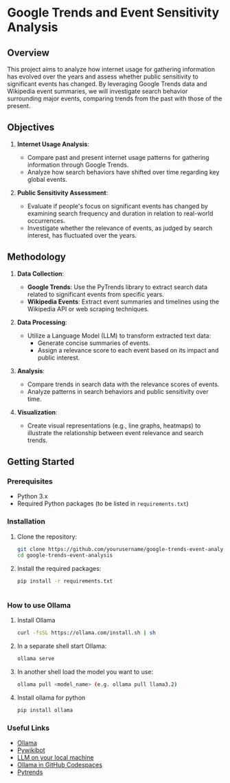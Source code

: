 # Google Trends and Event Sensitivity Analysis

## Overview

This project aims to analyze how internet usage for gathering information has evolved over the years and assess whether public sensitivity to significant events has changed. By leveraging Google Trends data and Wikipedia event summaries, we will investigate search behavior surrounding major events, comparing trends from the past with those of the present.

## Objectives

1. **Internet Usage Analysis**: 
   - Compare past and present internet usage patterns for gathering information through Google Trends.
   - Analyze how search behaviors have shifted over time regarding key global events.

2. **Public Sensitivity Assessment**:
   - Evaluate if people's focus on significant events has changed by examining search frequency and duration in relation to real-world occurrences.
   - Investigate whether the relevance of events, as judged by search interest, has fluctuated over the years.

## Methodology

1. **Data Collection**:
   - **Google Trends**: Use the PyTrends library to extract search data related to significant events from specific years.
   - **Wikipedia Events**: Extract event summaries and timelines using the Wikipedia API or web scraping techniques.

2. **Data Processing**:
   - Utilize a Language Model (LLM) to transform extracted text data:
     - Generate concise summaries of events.
     - Assign a relevance score to each event based on its impact and public interest.

3. **Analysis**:
   - Compare trends in search data with the relevance scores of events.
   - Analyze patterns in search behaviors and public sensitivity over time.

4. **Visualization**:
   - Create visual representations (e.g., line graphs, heatmaps) to illustrate the relationship between event relevance and search trends.

## Getting Started

### Prerequisites

- Python 3.x
- Required Python packages (to be listed in `requirements.txt`)

### Installation

1. Clone the repository:
   ```bash
   git clone https://github.com/yourusername/google-trends-event-analysis.git
   cd google-trends-event-analysis

2. Install the required packages:
   ```bash
   pip install -r requirements.txt
 
### How to use Ollama

1. Install Ollama
   ```bash
   curl -fsSL https://ollama.com/install.sh | sh

2. In a separate shell start Ollama:
   ```bash
   ollama serve

3. In another shell load the model you want to use:
   ```bash   
   ollama pull <model_name> (e.g. ollama pull llama3.2)

4. Install ollama for python
   ```bash
   pip install ollama

### Useful Links

- [Ollama](https://ollama.com/)
- [Pywikibot](https://doc.wikimedia.org/pywikibot/stable/introduction.html)
- [LLM on your local machine](https://medium.com/@aman20aug/running-a-llm-on-your-local-machine-gpu-not-required-ac86a6735755)
- [Ollama in GitHub Codespaces](https://github.com/BlackTechX011/Ollama-in-GitHub-Codespaces)
- [Pytrends](https://github.com/GeneralMills/pytrends?tab=readme-ov-file)